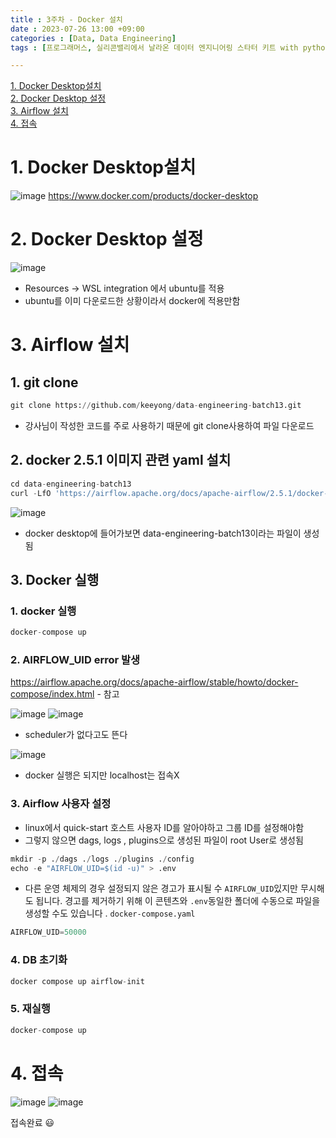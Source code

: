 ```yaml
---
title : 3주차 - Docker 설치
date : 2023-07-26 13:00 +09:00
categories : [Data, Data Engineering]
tags : [프로그래머스, 실리콘밸리에서 날라온 데이터 엔지니어링 스타터 키트 with python, DE,docker]

---
```


[1. Docker Desktop설치](#1-docker-desktop설치)
<br>
[2. Docker Desktop 설정](#2-docker-desktop-설정)
<br>
[3. Airflow 설치](#3-airflow-설치)
<br>
[4. 접속](#4-접속)
<br>


# 1. Docker Desktop설치

![image](https://github.com/mini0-0/mini0-0.github.io/assets/63296983/992ba4c7-09b0-4f12-8ca8-d947581b2df4)
<https://www.docker.com/products/docker-desktop>

# 2. Docker Desktop 설정
![image](https://github.com/mini0-0/mini0-0.github.io/assets/63296983/982cdaec-618b-4e19-81bb-573dca133726)

- Resources → WSL integration 에서 ubuntu를 적용
- ubuntu를 이미 다운로드한 상황이라서 docker에 적용만함

# 3. Airflow 설치

## 1. git clone

```python
git clone https://github.com/keeyong/data-engineering-batch13.git
```

- 강사님이 작성한 코드를 주로 사용하기 때문에 git clone사용하여 파일 다운로드

## 2. docker 2.5.1 이미지 관련 yaml 설치

```python
cd data-engineering-batch13
curl -LfO 'https://airflow.apache.org/docs/apache-airflow/2.5.1/docker-compose.yaml'
```

![image](https://github.com/mini0-0/mini0-0.github.io/assets/63296983/cccc0e3b-6d14-43b9-9ff3-679e4b9e217d)

- docker desktop에 들어가보면 data-engineering-batch13이라는 파일이 생성됨

## 3. Docker 실행

### 1. docker 실행

```python
docker-compose up
```

### 2. AIRFLOW_UID error 발생

<https://airflow.apache.org/docs/apache-airflow/stable/howto/docker-compose/index.html> - 참고


![image](https://github.com/mini0-0/mini0-0.github.io/assets/63296983/137ae8f8-cd4c-473c-baf9-c77a998a7cee)
![image](https://github.com/mini0-0/mini0-0.github.io/assets/63296983/835311db-33b0-4d3d-a08b-76a57c9cea4e)


- scheduler가 없다고도 뜬다

![image](https://github.com/mini0-0/mini0-0.github.io/assets/63296983/8b6cfc53-9cd0-4335-bcf9-0c864dda6d0d)

- docker 실행은 되지만 localhost는 접속X

### 3. Airflow 사용자 설정

- linux에서 quick-start 호스트 사용자 ID를 알아야하고 그룹 ID를 설정해야함
- 그렇지 않으면 dags, logs , plugins으로 생성된 파일이 root User로 생성됨

```python
mkdir -p ./dags ./logs ./plugins ./config
echo -e "AIRFLOW_UID=$(id -u)" > .env
```

- 다른 운영 체제의 경우 설정되지 않은 경고가 표시될 수 `AIRFLOW_UID`있지만 무시해도 됩니다. 경고를 제거하기 위해 이 콘텐츠와 `.env`동일한 폴더에 수동으로 파일을 생성할 수도 있습니다 . `docker-compose.yaml`

```python
AIRFLOW_UID=50000
```

### 4. DB 초기화

```python
docker compose up airflow-init
```

### 5. 재실행

```python
docker-compose up
```

# 4. 접속

![image](https://github.com/mini0-0/mini0-0.github.io/assets/63296983/7c410e74-a92e-468b-9c9e-8a04a77154e8)
![image](https://github.com/mini0-0/mini0-0.github.io/assets/63296983/d175f25b-f6d8-4eb3-b3bb-ded367ff81e3)

접속완료 😃


